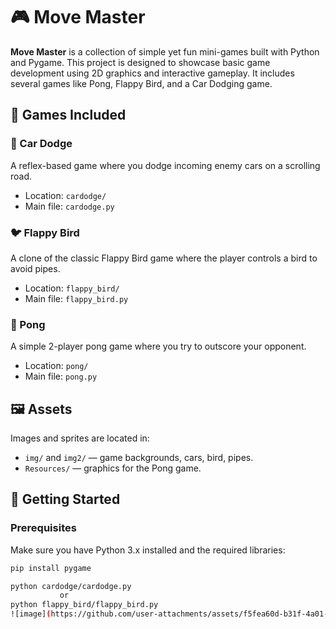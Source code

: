 # 🎮 Move Master

**Move Master** is a collection of simple yet fun mini-games built with Python and Pygame. This project is designed to showcase basic game development using 2D graphics and interactive gameplay. It includes several games like Pong, Flappy Bird, and a Car Dodging game.

## 🧩 Games Included

### 🚗 Car Dodge
A reflex-based game where you dodge incoming enemy cars on a scrolling road.

- Location: `cardodge/`
- Main file: `cardodge.py`

### 🐦 Flappy Bird
A clone of the classic Flappy Bird game where the player controls a bird to avoid pipes.

- Location: `flappy_bird/`
- Main file: `flappy_bird.py`

### 🏓 Pong
A simple 2-player pong game where you try to outscore your opponent.

- Location: `pong/`
- Main file: `pong.py`

## 🖼️ Assets

Images and sprites are located in:
- `img/` and `img2/` — game backgrounds, cars, bird, pipes.
- `Resources/` — graphics for the Pong game.

## 🚀 Getting Started

### Prerequisites

Make sure you have Python 3.x installed and the required libraries:

```bash
pip install pygame

python cardodge/cardodge.py
           or
python flappy_bird/flappy_bird.py
![image](https://github.com/user-attachments/assets/f5fea60d-b31f-4a01-9628-22f2d9919b89)

